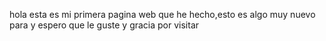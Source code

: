 hola esta es mi primera pagina web que he hecho,esto es algo muy nuevo para y espero que le guste y gracia por visitar
